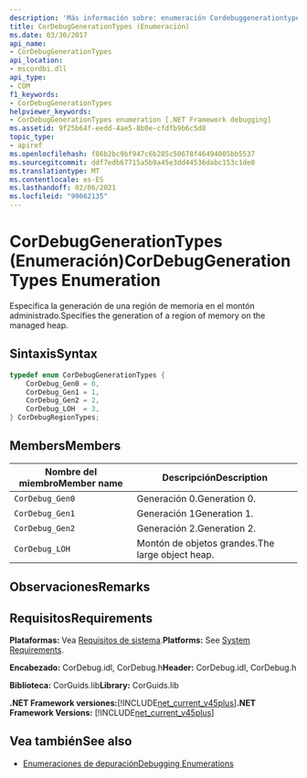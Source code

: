 ```yaml
---
description: 'Más información sobre: enumeración Cordebuggenerationtypes ('
title: CorDebugGenerationTypes (Enumeración)
ms.date: 03/30/2017
api_name:
- CorDebugGenerationTypes
api_location:
- mscordbi.dll
api_type:
- COM
f1_keywords:
- CorDebugGenerationTypes
helpviewer_keywords:
- CorDebugGenerationTypes enumeration [.NET Framework debugging]
ms.assetid: 9f25b64f-eedd-4ae5-8b0e-cfdfb9b6c5d8
topic_type:
- apiref
ms.openlocfilehash: f86b2bc9bf947c6b285c50678f46494005bb5537
ms.sourcegitcommit: ddf7edb67715a5b9a45e3dd44536dabc153c1de0
ms.translationtype: MT
ms.contentlocale: es-ES
ms.lasthandoff: 02/06/2021
ms.locfileid: "99662135"
---
```

# <a name="cordebuggenerationtypes-enumeration"></a><span data-ttu-id="2cbe3-103">CorDebugGenerationTypes (Enumeración)</span><span class="sxs-lookup"><span data-stu-id="2cbe3-103">CorDebugGenerationTypes Enumeration</span></span>

<span data-ttu-id="2cbe3-104">Especifica la generación de una región de memoria en el montón administrado.</span><span class="sxs-lookup"><span data-stu-id="2cbe3-104">Specifies the generation of a region of memory on the managed heap.</span></span>  
  
## <a name="syntax"></a><span data-ttu-id="2cbe3-105">Sintaxis</span><span class="sxs-lookup"><span data-stu-id="2cbe3-105">Syntax</span></span>  
  
```cpp  
typedef enum CorDebugGenerationTypes {  
    CorDebug_Gen0 = 0,  
    CorDebug_Gen1 = 1,  
    CorDebug_Gen2 = 2,  
    CorDebug_LOH  = 3,  
} CorDebugRegionTypes;  
```  
  
## <a name="members"></a><span data-ttu-id="2cbe3-106">Members</span><span class="sxs-lookup"><span data-stu-id="2cbe3-106">Members</span></span>  
  
|<span data-ttu-id="2cbe3-107">Nombre del miembro</span><span class="sxs-lookup"><span data-stu-id="2cbe3-107">Member name</span></span>|<span data-ttu-id="2cbe3-108">Descripción</span><span class="sxs-lookup"><span data-stu-id="2cbe3-108">Description</span></span>|  
|-----------------|-----------------|  
|`CorDebug_Gen0`|<span data-ttu-id="2cbe3-109">Generación 0.</span><span class="sxs-lookup"><span data-stu-id="2cbe3-109">Generation 0.</span></span>|  
|`CorDebug_Gen1`|<span data-ttu-id="2cbe3-110">Generación 1</span><span class="sxs-lookup"><span data-stu-id="2cbe3-110">Generation 1.</span></span>|  
|`CorDebug_Gen2`|<span data-ttu-id="2cbe3-111">Generación 2.</span><span class="sxs-lookup"><span data-stu-id="2cbe3-111">Generation 2.</span></span>|  
|`CorDebug_LOH`|<span data-ttu-id="2cbe3-112">Montón de objetos grandes.</span><span class="sxs-lookup"><span data-stu-id="2cbe3-112">The large object heap.</span></span>|  
  
## <a name="remarks"></a><span data-ttu-id="2cbe3-113">Observaciones</span><span class="sxs-lookup"><span data-stu-id="2cbe3-113">Remarks</span></span>  
  
## <a name="requirements"></a><span data-ttu-id="2cbe3-114">Requisitos</span><span class="sxs-lookup"><span data-stu-id="2cbe3-114">Requirements</span></span>  

 <span data-ttu-id="2cbe3-115">**Plataformas:** Vea [Requisitos de sistema](../../get-started/system-requirements.md).</span><span class="sxs-lookup"><span data-stu-id="2cbe3-115">**Platforms:** See [System Requirements](../../get-started/system-requirements.md).</span></span>  
  
 <span data-ttu-id="2cbe3-116">**Encabezado:** CorDebug.idl, CorDebug.h</span><span class="sxs-lookup"><span data-stu-id="2cbe3-116">**Header:** CorDebug.idl, CorDebug.h</span></span>  
  
 <span data-ttu-id="2cbe3-117">**Biblioteca:** CorGuids.lib</span><span class="sxs-lookup"><span data-stu-id="2cbe3-117">**Library:** CorGuids.lib</span></span>  
  
 <span data-ttu-id="2cbe3-118">**.NET Framework versiones:**[!INCLUDE[net_current_v45plus](../../../../includes/net-current-v45plus-md.md)]</span><span class="sxs-lookup"><span data-stu-id="2cbe3-118">**.NET Framework Versions:** [!INCLUDE[net_current_v45plus](../../../../includes/net-current-v45plus-md.md)]</span></span>  
  
## <a name="see-also"></a><span data-ttu-id="2cbe3-119">Vea también</span><span class="sxs-lookup"><span data-stu-id="2cbe3-119">See also</span></span>

- [<span data-ttu-id="2cbe3-120">Enumeraciones de depuración</span><span class="sxs-lookup"><span data-stu-id="2cbe3-120">Debugging Enumerations</span></span>](debugging-enumerations.md)
